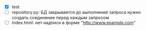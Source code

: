 - [x] test
- [ ] repository.py: БД закрывается до выполнения запроса нужно создать cоединение перед каждым запросом
- [ ] index.html: нет надписи в форме "http://www.example.com"